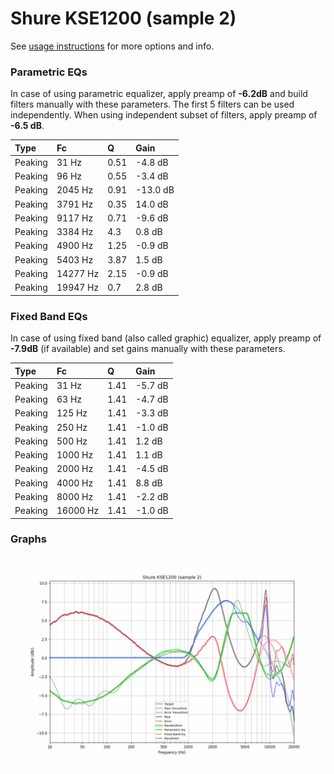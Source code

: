 # Shure KSE1200 (sample 2)
See [usage instructions](https://github.com/jaakkopasanen/AutoEq#usage) for more options and info.

### Parametric EQs
In case of using parametric equalizer, apply preamp of **-6.2dB** and build filters manually
with these parameters. The first 5 filters can be used independently.
When using independent subset of filters, apply preamp of **-6.5 dB**.

| Type    | Fc       |    Q | Gain     |
|:--------|:---------|:-----|:---------|
| Peaking | 31 Hz    | 0.51 | -4.8 dB  |
| Peaking | 96 Hz    | 0.55 | -3.4 dB  |
| Peaking | 2045 Hz  | 0.91 | -13.0 dB |
| Peaking | 3791 Hz  | 0.35 | 14.0 dB  |
| Peaking | 9117 Hz  | 0.71 | -9.6 dB  |
| Peaking | 3384 Hz  | 4.3  | 0.8 dB   |
| Peaking | 4900 Hz  | 1.25 | -0.9 dB  |
| Peaking | 5403 Hz  | 3.87 | 1.5 dB   |
| Peaking | 14277 Hz | 2.15 | -0.9 dB  |
| Peaking | 19947 Hz | 0.7  | 2.8 dB   |

### Fixed Band EQs
In case of using fixed band (also called graphic) equalizer, apply preamp of **-7.9dB**
(if available) and set gains manually with these parameters.

| Type    | Fc       |    Q | Gain    |
|:--------|:---------|:-----|:--------|
| Peaking | 31 Hz    | 1.41 | -5.7 dB |
| Peaking | 63 Hz    | 1.41 | -4.7 dB |
| Peaking | 125 Hz   | 1.41 | -3.3 dB |
| Peaking | 250 Hz   | 1.41 | -1.0 dB |
| Peaking | 500 Hz   | 1.41 | 1.2 dB  |
| Peaking | 1000 Hz  | 1.41 | 1.1 dB  |
| Peaking | 2000 Hz  | 1.41 | -4.5 dB |
| Peaking | 4000 Hz  | 1.41 | 8.8 dB  |
| Peaking | 8000 Hz  | 1.41 | -2.2 dB |
| Peaking | 16000 Hz | 1.41 | -1.0 dB |

### Graphs
![](./Shure%20KSE1200%20(sample%202).png)